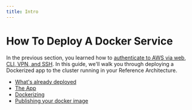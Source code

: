 ```yaml
---
title: Intro
---
```


# How To Deploy A Docker Service

In the previous section, you learned how to [authenticate to AWS via web, CLI, VPN, and SSH](../authenticate/intro). In
this guide, we'll walk you through deploying a Dockerized app to the  cluster running in your Reference
Architecture.

* [What's already deployed](#whats-already-deployed)
* [The App](#the-app)
* [Dockerizing](#dockerizing)
* [Publishing your docker image](#publishing-your-docker-image)


<!-- ##DOCS-SOURCER-START
{"sourcePlugin":"Local File Copier","hash":"20ccdde973bcf1473983ddd027ad0c01"}
##DOCS-SOURCER-END -->
